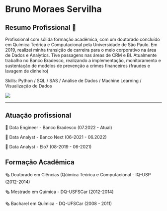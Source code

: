 # Bruno Moraes Servilha


## Resumo Profissional 🏢

Profissional com sólida formação acadêmica, com um doutorado concluído em Química Teórica e Computacional pela Universidade de São Paulo. Em 2019, realizei minha transição de carreira para o meio corporativo na área de Dados e Analytics. Tive passagens nas áreas de CRM e BI. 
Atualmente trabalho no Banco Bradesco, realizando a implementação, monitoramento e sustentação  de modelos de prevenção a crimes financeiros (fraudes e lavagem de dinheiro)


Skills: Python / SQL / SAS / Análise de Dados / Machine Learning / Visualização de Dados
  
<div> 
  <a href="https://www.linkedin.com/in/bmservilha/" target="_blank"><img src="https://img.shields.io/badge/-LinkedIn-%230077B5?style=for-the-badge&logo=linkedin&logoColor=white" target="_blank"></a> 
</div>

----


## Atuação profissional

🏦 Data Engineer - Banco Bradesco (07.2022 - Atual)

🏦 Data Analyst - Banco Next (06-2021 - 06.2022)

🛒 Data Analyst - Elo7 (08-2019 - 06-2021)

## Formação Acadêmica

:newspaper_roll: Doutorado em Ciências (Qúimica Teórica e Computacional - IQ-USP (2012-2014)

:newspaper_roll: Mestrado em Química - DQ-USFSCar (2012-2014)

:newspaper_roll: Bacharel em Química - DQ-UFSCar (2008 - 2011)
<!---
bmservilha/bmservilha is a ✨ special ✨ repository because its `README.md` (this file) appears on your GitHub profile.
You can click the Preview link to take a look at your changes.
--->
